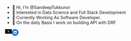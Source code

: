- 👋 Hi, I’m @SandeepTukkunor
- 👀 Interested in Data Science and Full Stack Development 
- 🌱 Currently Working As Software Developer.
- 💞️ On the daily Basis I work on building API with DRF 
<a href="https://twitter.com/sandeeptukkunor">
  <img align="left" alt="Sandeep | Twitter" width="22px" src="images/twitter.jpeg" />
</a>
<a href="https://www.linkedin.com/in/sandeep-tukkunor-012322133/">
  <img align="left" alt="Sandeep LinkedIN" width="22px" src="images/linkedin.svg" />
</a>

<!---
SandeepTukkunor/SandeepTukkunor is a ✨ special ✨ repository because its `README.md` (this file) appears on your GitHub profile.
You can click the Preview link to take a look at your changes.
--->
